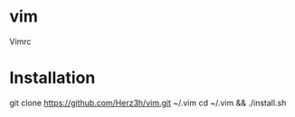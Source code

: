 # vim
Vimrc

# Installation
git clone https://github.com/Herz3h/vim.git ~/.vim
cd ~/.vim && ./install.sh
